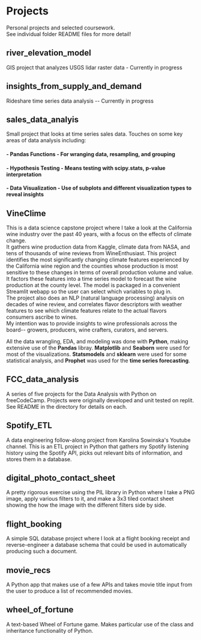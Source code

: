 # Projects
Personal projects and selected coursework.   
See individual folder README files for more detail!

## river_elevation_model
GIS project that analyzes USGS lidar raster data - Currently in progress 

## insights_from_supply_and_demand
Rideshare time series data analysis -- Currently in progress

## sales_data_analyis  
Small project that looks at time series sales data. Touches on some key areas of data analysis including:  
#### - Pandas Functions - For wranging data, resampling, and grouping
#### - Hypothesis Testing - Means testing with scipy.stats, p-value interpretation
#### - Data Visualization - Use of subplots and different visualization types to reveal insights


## VineClime  
This is a data science capstone project where I take a look at the California wine industry over the past 40 years, with a focus on the effects of climate change.   
It gathers wine production data from Kaggle, climate data from NASA, and tens of thousands of wine reviews from WineEnthusiast. 
This project identifies the most significantly changing climate features experienced by the California wine region and the counties whose production is most sensitive to these changes in terms of overall production volume and value. It factors these features into a time series model to forecast the wine production at the county level. The model is packaged in a convenient Streamlit webapp so the user can select which variables to plug in.   
The project also does an NLP (natural language processing) analysis on decades of wine review, and correlates flavor descriptors with weather features to see which climate features relate to the actual flavors consumers ascribe to wines.   
My intention was to provide insights to wine professionals across the board-- growers, producers, wine crafters, curators, and servers.   
    
All the data wrangling, EDA, and modeling was done with **Python**, making extensive use of the **Pandas** libray. **Matplotlib** and **Seaborn** were used for most of the visualizations. **Statsmodels** and **sklearn** were used for some statistical analysis, and **Prophet** was used for the **time series forecasting**. 

## FCC_data_analysis  
A series of five projects for the Data Analysis with Python on freeCodeCamp. Projects were originally developed and unit tested on replit.
See README in the directory for details on each.

## Spotify_ETL  
A data engineering follow-along project from Karolina Sowinska's Youtube channel.
This is an ETL project in Python that gathers my Spotify listening history
using the Spotify API, picks out relevant bits of information, and stores them 
in a database.

## digital_photo_contact_sheet  
A pretty rigorous exercise using the PIL library in Python where I take
a PNG image, apply various filters to it, and make a 3x3 tiled contact
sheet showing the how the image with the different filters side by side.

## flight_booking
A simple SQL database project where I look at a flight booking
receipt and reverse-engineer a database schema that could be used
in automatically producing such a document. 

## movie_recs  
A Python app that makes use of a few APIs and takes movie title input
from the user to produce a list of recommended movies.

## wheel_of_fortune  
A text-based Wheel of Fortune game. Makes particular use of the class
and inheritance functionality of Python.
